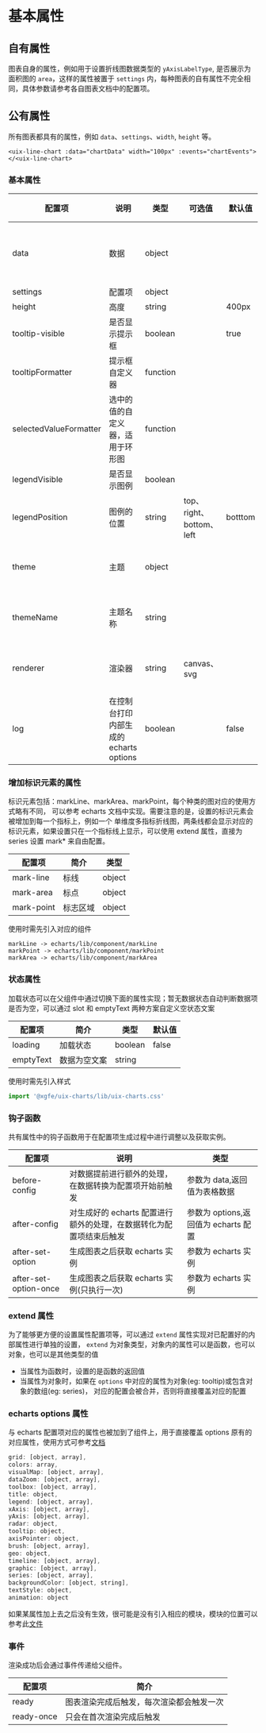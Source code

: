 # 基本属性

## 自有属性

图表自身的属性，例如用于设置折线图数据类型的 `yAxisLabelType`, 是否展示为面积图的 `area`，这样的属性被置于 `settings` 内，每种图表的自有属性不完全相同，具体参数请参考各自图表文档中的配置项。

## 公有属性

所有图表都具有的属性，例如 `data`、`settings`、`width`, `height` 等。

```
<uix-line-chart :data="chartData" width="100px" :events="chartEvents"></<uix-line-chart>
```

### 基本属性

| 配置项                 | 说明                                   | 类型     | 可选值                   | 默认值  | 用法                                                                     |
| ---------------------- | -------------------------------------- | -------- | ------------------------ | ------- | ------------------------------------------------------------------------ |
| data                   | 数据                                   | object   |                          |         | 参见数据页                                                               |
| settings               | 配置项                                 | object   |                          |         |                                                                          |
| height                 | 高度                                   | string   |                          | 400px   |                                                                          |
| tooltip\-visible       | 是否显示提示框                         | boolean  |                          | true    |                                                                          |
| tooltipFormatter       | 提示框自定义器                         | function |                          |         |                                                                          |
| selectedValueFormatter | 选中的值的自定义器，适用于环形图       | function |                          |         |                                                                          |
| legendVisible          | 是否显示图例                           | boolean  |                          |         |                                                                          |
| legendPosition         | 图例的位置                             | string   | top、right、bottom、left | botttom |                                                                          |
| theme                  | 主题                                   | object   |                          |         | [参见文档](https://echarts.apache.org/zh/api.html#echarts.init)          |
| themeName              | 主题名称                               | string   |                          |         | [参见文档](https://echarts.apache.org/zh/api.html#echarts.registerTheme) |
| renderer               | 渲染器                                 | string   | canvas、svg              |         | [参见文档](https://echarts.apache.org/zh/api.html#echarts.init)          |
| log                    | 在控制台打印内部生成的 echarts options | boolean  |                          | false   |                                                                          |

### 增加标识元素的属性

标识元素包括：markLine、markArea、markPoint，每个种类的图对应的使用方式略有不同， 可以参考 echarts 文档中实现。需要注意的是，设置的标识元素会被增加到每一个指标上，例如一个 单维度多指标折线图，两条线都会显示对应的标识元素，如果设置只在一个指标线上显示，可以使用 extend 属性，直接为 series 设置 mark\* 来自由配置。

| 配置项     | 简介     | 类型   |
| ---------- | -------- | ------ |
| mark-line  | 标线     | object |
| mark-area  | 标点     | object |
| mark-point | 标志区域 | object |

使用时需先引入对应的组件

```
markLine -> echarts/lib/component/markLine
markPoint -> echarts/lib/component/markPoint
markArea -> echarts/lib/component/markArea
```

### 状态属性

加载状态可以在父组件中通过切换下面的属性实现；暂无数据状态自动判断数据项是否为空，可以通过 slot 和 emptyText 两种方案自定义空状态文案

| 配置项    | 简介         | 类型    | 默认值 |
| --------- | ------------ | ------- | ------ |
| loading   | 加载状态     | boolean | false  |
| emptyText | 数据为空文案 | string  |        |

使用时需先引入样式

```javascript
import '@xgfe/uix-charts/lib/uix-charts.css'
```

### 钩子函数

共有属性中的钩子函数用于在配置项生成过程中进行调整以及获取实例。

| 配置项                | 说明                                                                | 类型                                 |
| --------------------- | ------------------------------------------------------------------- | ------------------------------------ |
| before-config         | 对数据提前进行额外的处理，在数据转换为配置项开始前触发              | 参数为 data,返回值为表格数据         |
| after-config          | 对生成好的 echarts 配置进行额外的处理，在数据转化为配置项结束后触发 | 参数为 options,返回值为 echarts 配置 |
| after-set-option      | 生成图表之后获取 echarts 实例                                       | 参数为 echarts 实例                  |
| after-set-option-once | 生成图表之后获取 echarts 实例(只执行一次)                           | 参数为 echarts 实例                  |

### extend 属性

为了能够更方便的设置属性配置项等，可以通过 `extend` 属性实现对已配置好的内部属性进行单独的设置， `extend` 为对象类型，对象内的属性可以是函数，也可以对象，也可以是其他类型的值

- 当属性为函数时，设置的是函数的返回值
- 当属性为对象时，如果在 `options` 中对应的属性为对象(eg: tooltip)或包含对象的数组(eg: series)， 对应的配置会被合并，否则将直接覆盖对应的配置

### echarts options 属性

与 echarts 配置项对应的属性也被加到了组件上，用于直接覆盖 options 原有的对应属性，使用方式可参考[文档](https://echarts.apache.org/zh/option.html#title)

```javascript
grid: [object, array],
colors: array,
visualMap: [object, array],
dataZoom: [object, array],
toolbox: [object, array],
title: object,
legend: [object, array],
xAxis: [object, array],
yAxis: [object, array],
radar: object,
tooltip: object,
axisPointer: object,
brush: [object, array],
geo: object,
timeline: [object, array],
graphic: [object, array],
series: [object, array],
backgroundColor: [object, string],
textStyle: object,
animation: object
```

如果某属性加上去之后没有生效，很可能是没有引入相应的模块，模块的位置可以参考此[文件](https://github.com/apache/incubator-echarts/blob/4.8.0/index.js)

### 事件

渲染成功后会通过事件传递给父组件。

| 配置项     | 简介                                     |
| ---------- | ---------------------------------------- |
| ready      | 图表渲染完成后触发，每次渲染都会触发一次 |
| ready-once | 只会在首次渲染完成后触发                 |
